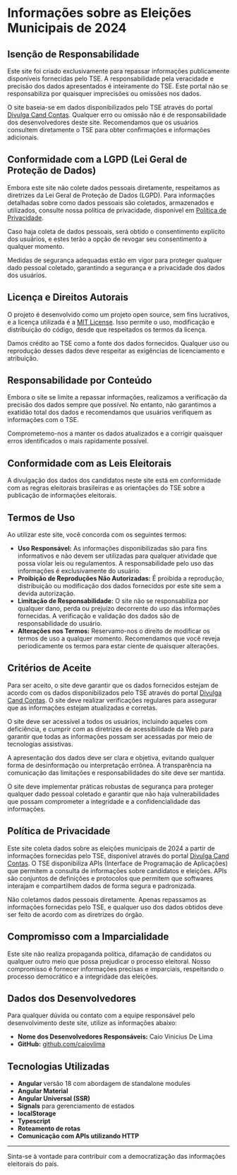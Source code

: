 # Informações sobre as Eleições Municipais de 2024

## Isenção de Responsabilidade

Este site foi criado exclusivamente para repassar informações publicamente disponíveis fornecidas pelo TSE. A responsabilidade pela veracidade e precisão dos dados apresentados é inteiramente do TSE. Este portal não se responsabiliza por quaisquer imprecisões ou omissões nos dados.

O site baseia-se em dados disponibilizados pelo TSE através do portal [Divulga Cand Contas](https://divulgacandcontas.tse.jus.br/divulga/#/home). Qualquer erro ou omissão não é de responsabilidade dos desenvolvedores deste site. Recomendamos que os usuários consultem diretamente o TSE para obter confirmações e informações adicionais.

## Conformidade com a LGPD (Lei Geral de Proteção de Dados)

Embora este site não colete dados pessoais diretamente, respeitamos as diretrizes da Lei Geral de Proteção de Dados (LGPD). Para informações detalhadas sobre como dados pessoais são coletados, armazenados e utilizados, consulte nossa política de privacidade, disponível em [Política de Privacidade](#).

Caso haja coleta de dados pessoais, será obtido o consentimento explícito dos usuários, e estes terão a opção de revogar seu consentimento a qualquer momento.

Medidas de segurança adequadas estão em vigor para proteger qualquer dado pessoal coletado, garantindo a segurança e a privacidade dos dados dos usuários.

## Licença e Direitos Autorais

O projeto é desenvolvido como um projeto open source, sem fins lucrativos, e a licença utilizada é a [MIT License](https://opensource.org/licenses/MIT). Isso permite o uso, modificação e distribuição do código, desde que respeitados os termos da licença.

Damos crédito ao TSE como a fonte dos dados fornecidos. Qualquer uso ou reprodução desses dados deve respeitar as exigências de licenciamento e atribuição.

## Responsabilidade por Conteúdo

Embora o site se limite a repassar informações, realizamos a verificação da precisão dos dados sempre que possível. No entanto, não garantimos a exatidão total dos dados e recomendamos que usuários verifiquem as informações com o TSE.

Comprometemo-nos a manter os dados atualizados e a corrigir quaisquer erros identificados o mais rapidamente possível.

## Conformidade com as Leis Eleitorais

A divulgação dos dados dos candidatos neste site está em conformidade com as regras eleitorais brasileiras e as orientações do TSE sobre a publicação de informações eleitorais.

## Termos de Uso

Ao utilizar este site, você concorda com os seguintes termos:

- **Uso Responsável:** As informações disponibilizadas são para fins informativos e não devem ser utilizadas para qualquer atividade que possa violar leis ou regulamentos. A responsabilidade pelo uso das informações é exclusivamente do usuário.
- **Proibição de Reproduções Não Autorizadas:** É proibida a reprodução, distribuição ou modificação dos dados fornecidos por este site sem a devida autorização.
- **Limitação de Responsabilidade:** O site não se responsabiliza por qualquer dano, perda ou prejuízo decorrente do uso das informações fornecidas. A verificação e validação dos dados são de responsabilidade do usuário.
- **Alterações nos Termos:** Reservamo-nos o direito de modificar os termos de uso a qualquer momento. Recomendamos que você reveja periodicamente os termos para estar ciente de quaisquer alterações.

## Critérios de Aceite

Para ser aceito, o site deve garantir que os dados fornecidos estejam de acordo com os dados disponibilizados pelo TSE através do portal [Divulga Cand Contas](https://divulgacandcontas.tse.jus.br/divulga/#/home). O site deve realizar verificações regulares para assegurar que as informações estejam atualizadas e corretas.

O site deve ser acessível a todos os usuários, incluindo aqueles com deficiência, e cumprir com as diretrizes de acessibilidade da Web para garantir que todas as informações possam ser acessadas por meio de tecnologias assistivas.

A apresentação dos dados deve ser clara e objetiva, evitando qualquer forma de desinformação ou interpretação errônea. A transparência na comunicação das limitações e responsabilidades do site deve ser mantida.

O site deve implementar práticas robustas de segurança para proteger qualquer dado pessoal coletado e garantir que não haja vulnerabilidades que possam comprometer a integridade e a confidencialidade das informações.

## Política de Privacidade

Este site coleta dados sobre as eleições municipais de 2024 a partir de informações fornecidas pelo TSE, disponível através do portal [Divulga Cand Contas](https://divulgacandcontas.tse.jus.br/divulga/#/home). O TSE disponibiliza APIs (Interface de Programação de Aplicações) que permitem a consulta de informações sobre candidatos e eleições. APIs são conjuntos de definições e protocolos que permitem que softwares interajam e compartilhem dados de forma segura e padronizada.

Não coletamos dados pessoais diretamente. Apenas repassamos as informações fornecidas pelo TSE, e qualquer uso dos dados obtidos deve ser feito de acordo com as diretrizes do órgão.

## Compromisso com a Imparcialidade

Este site não realiza propaganda política, difamação de candidatos ou qualquer outro meio que possa prejudicar o processo eleitoral. Nosso compromisso é fornecer informações precisas e imparciais, respeitando o processo democrático e a integridade das eleições.

## Dados dos Desenvolvedores

Para qualquer dúvida ou contato com a equipe responsável pelo desenvolvimento deste site, utilize as informações abaixo:

- **Nome dos Desenvolvedores Responsáveis:** Caio Vinicius De Lima
- **GitHub:** [github.com/caiovlima](https://github.com/caiovlima)

## Tecnologias Utilizadas

- **Angular** versão 18 com abordagem de standalone modules
- **Angular Material**
- **Angular Universal (SSR)**
- **Signals** para gerenciamento de estados
- **localStorage**
- **Typescript**
- **Roteamento de rotas**
- **Comunicação com APIs utilizando HTTP**

---

Sinta-se à vontade para contribuir com a democratização das informações eleitorais do país.
